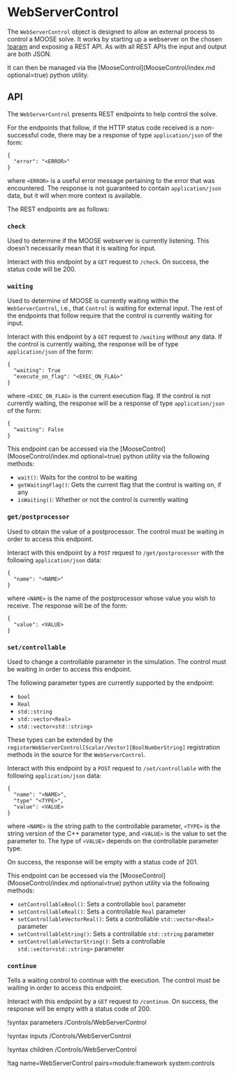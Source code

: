 # WebServerControl

The `WebServerControl` object is designed to allow an external process to control a MOOSE solve. It works by starting up a webserver on the chosen [!param](/Controls/WebServerControl/port) and exposing a REST API. As with all REST APIs the input and output are both JSON.

It can then be managed via the [MooseControl](MooseControl/index.md optional=true) python utility.

## API

The `WebServerControl` presents REST endpoints to help control the solve.

For the endpoints that follow, if the HTTP status code received is a non-successful code, there may be a response of type `application/json` of the form:

```language=json
{
  "error": "<ERROR>"
}
```

where `<ERROR>` is a useful error message pertaining to the error that was encountered. The response is not guaranteed to contain `application/json` data, but it will when more context is available.

The REST endpoints are as follows:

### `check`

Used to determine if the MOOSE webserver is currently listening. This doesn't necessarily mean that it is waiting for input.

Interact with this endpoint by a `GET` request to `/check`. On success, the status code will be 200.

### `waiting`

Used to determine of MOOSE is currently waiting within the `WebServerControl`, i.e., that `Control` is waiting for external input. The rest of the endpoints that follow require that the control is currently waiting for input.

Interact with this endpoint by a `GET` request to `/waiting` without any data. If the control is currently waiting, the response will be of type `application/json` of the form:

```language=json
{
  "waiting": True
  "execute_on_flag": "<EXEC_ON_FLAG>"
}
```

where `<EXEC_ON_FLAG>` is the current execution flag. If the control is not currently waiting, the response will be a response of type `application/json` of the form:

```language=json
{
  "waiting": False
}
```

This endpoint can be accessed via the [MooseControl](MooseControl/index.md optional=true) python utility via the following methods:

- `wait()`: Waits for the control to be waiting
- `getWaitingFlag()`: Gets the current flag that the control is waiting on, if any
- `isWaiting()`: Whether or not the control is currently waiting

### `get/postprocessor`

Used to obtain the value of a postprocessor. The control must be waiting in order to access this endpoint.

Interact with this endpoint by a `POST` request to `/get/postprocessor` with the following `application/json` data:

```language=json
{
  "name": "<NAME>"
}
```

where `<NAME>` is the name of the postprocessor whose value you wish to receive. The response will be of the form:

```language=json
{
  "value": <VALUE>
}
```

### `set/controllable`

Used to change a controllable parameter in the simulation. The control must be waiting in order to access this endpoint.

The following parameter types are currently supported by the endpoint:

- `bool`
- `Real`
- `std::string`
- `std::vector<Real>`
- `std::vector<std::string>`

These types can be extended by the `registerWebServerControl[Scalar/Vector][BoolNumberString]` registration methods in the source for the `WebServerControl`.

Interact with this endpoint by a `POST` request to `/set/controllable` with the following `application/json` data:

```language=json
{
  "name": "<NAME>",
  "type" "<TYPE>",
  "value": <VALUE>
}
```

where `<NAME>` is the string path to the controllable parameter, `<TYPE>` is the string version of the C++ parameter type, and `<VALUE>` is the value to set the parameter to. The type of `<VALUE>` depends on the controllable parameter type.

On success, the response will be empty with a status code of 201.

This endpoint can be accessed via the [MooseControl](MooseControl/index.md optional=true) python utility via the following methods:

- `setControllableBool()`: Sets a controllable `bool` parameter
- `setControllableReal()`: Sets a controllable `Real` parameter
- `setControllableVectorReal()`: Sets a controllable `std::vector<Real>` parameter
- `setControllableString()`: Sets a controllable `std::string` parameter
- `setControllableVectorString()`: Sets a controllable `std::vector<std::string>` parameter

### `continue`

Tells a waiting control to continue with the execution. The control must be waiting in order to access this endpoint.

Interact with this endpoint by a `GET` request to `/continue`. On success, the response will be empty with a status code of 200.

!syntax parameters /Controls/WebServerControl

!syntax inputs /Controls/WebServerControl

!syntax children /Controls/WebServerControl

!tag name=WebServerControl pairs=module:framework system:controls
